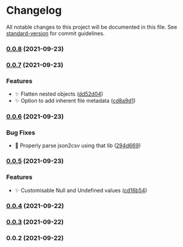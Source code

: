 # Changelog

All notable changes to this project will be documented in this file. See [standard-version](https://github.com/conventional-changelog/standard-version) for commit guidelines.

### [0.0.8](https://github.com/SkepticMystic/metadataframe/compare/0.0.7...0.0.8) (2021-09-23)

### [0.0.7](https://github.com/SkepticMystic/metadataframe/compare/0.0.6...0.0.7) (2021-09-23)


### Features

* :sparkles: Flatten nested objects ([dd52d04](https://github.com/SkepticMystic/metadataframe/commit/dd52d04f0446d173e27486afd056e3f1d972234c))
* :sparkles: Option to add inherent file metadata ([cd8a9d1](https://github.com/SkepticMystic/metadataframe/commit/cd8a9d1f50846949ba7df705f979b267f65457bc))

### [0.0.6](https://github.com/SkepticMystic/metadataframe/compare/0.0.5...0.0.6) (2021-09-23)


### Bug Fixes

* :bug: Properly parse json2csv using that lib ([294d669](https://github.com/SkepticMystic/metadataframe/commit/294d6692dedb94842a4ff7a02563513b80f34673))

### [0.0.5](https://github.com/SkepticMystic/metadataframe/compare/0.0.4...0.0.5) (2021-09-23)


### Features

* :sparkles: Customisable Null and Undefined values ([cd16b54](https://github.com/SkepticMystic/metadataframe/commit/cd16b5452974f9cc857fa0d0f44a78bf934fb2a8))

### [0.0.4](https://github.com/SkepticMystic/metadataframe/compare/0.0.3...0.0.4) (2021-09-22)

### [0.0.3](https://github.com/SkepticMystic/metadataframe/compare/0.0.2...0.0.3) (2021-09-22)

### 0.0.2 (2021-09-22)
